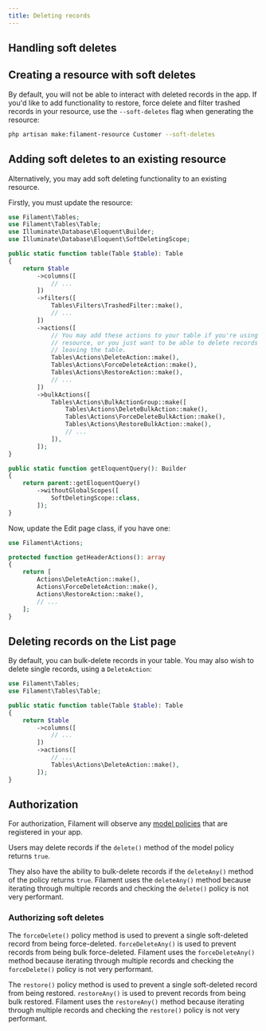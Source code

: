 ```yaml
---
title: Deleting records
---
```


## Handling soft deletes

## Creating a resource with soft deletes

By default, you will not be able to interact with deleted records in the app. If you'd like to add functionality to restore, force delete and filter trashed records in your resource, use the `--soft-deletes` flag when generating the resource:

```bash
php artisan make:filament-resource Customer --soft-deletes
```

## Adding soft deletes to an existing resource

Alternatively, you may add soft deleting functionality to an existing resource.

Firstly, you must update the resource:

```php
use Filament\Tables;
use Filament\Tables\Table;
use Illuminate\Database\Eloquent\Builder;
use Illuminate\Database\Eloquent\SoftDeletingScope;

public static function table(Table $table): Table
{
    return $table
        ->columns([
            // ...
        ])
        ->filters([
            Tables\Filters\TrashedFilter::make(),
            // ...
        ])
        ->actions([
            // You may add these actions to your table if you're using a simple
            // resource, or you just want to be able to delete records without
            // leaving the table.
            Tables\Actions\DeleteAction::make(),
            Tables\Actions\ForceDeleteAction::make(),
            Tables\Actions\RestoreAction::make(),
            // ...
        ])
        ->bulkActions([
            Tables\Actions\BulkActionGroup::make([
                Tables\Actions\DeleteBulkAction::make(),
                Tables\Actions\ForceDeleteBulkAction::make(),
                Tables\Actions\RestoreBulkAction::make(),
                // ...
            ]),
        ]);
}

public static function getEloquentQuery(): Builder
{
    return parent::getEloquentQuery()
        ->withoutGlobalScopes([
            SoftDeletingScope::class,
        ]);
}
```

Now, update the Edit page class, if you have one:

```php
use Filament\Actions;

protected function getHeaderActions(): array
{
    return [
        Actions\DeleteAction::make(),
        Actions\ForceDeleteAction::make(),
        Actions\RestoreAction::make(),
        // ...
    ];
}
```

## Deleting records on the List page

By default, you can bulk-delete records in your table. You may also wish to delete single records, using a `DeleteAction`:

```php
use Filament\Tables;
use Filament\Tables\Table;

public static function table(Table $table): Table
{
    return $table
        ->columns([
            // ...
        ])
        ->actions([
            // ...
            Tables\Actions\DeleteAction::make(),
        ]);
}
```

## Authorization

For authorization, Filament will observe any [model policies](https://laravel.com/docs/authorization#creating-policies) that are registered in your app.

Users may delete records if the `delete()` method of the model policy returns `true`.

They also have the ability to bulk-delete records if the `deleteAny()` method of the policy returns `true`. Filament uses the `deleteAny()` method because iterating through multiple records and checking the `delete()` policy is not very performant.

### Authorizing soft deletes

The `forceDelete()` policy method is used to prevent a single soft-deleted record from being force-deleted. `forceDeleteAny()` is used to prevent records from being bulk force-deleted. Filament uses the `forceDeleteAny()` method because iterating through multiple records and checking the `forceDelete()` policy is not very performant.

The `restore()` policy method is used to prevent a single soft-deleted record from being restored. `restoreAny()` is used to prevent records from being bulk restored. Filament uses the `restoreAny()` method because iterating through multiple records and checking the `restore()` policy is not very performant.
